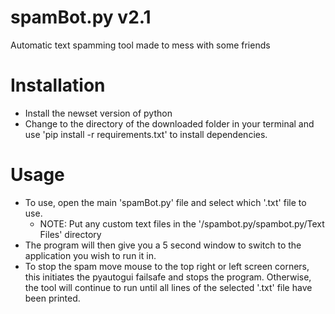 # spamBot.py v2.1
Automatic text spamming tool made to mess with some friends
# Installation
* Install the newset version of python
* Change to the directory of the downloaded folder in your terminal and use 'pip install -r requirements.txt' to install dependencies.
# Usage
* To use, open the main 'spamBot.py' file and select which '.txt' file to use.
    * NOTE: Put any custom text files in the '<path to program>/spambot.py/spambot.py/Text Files' directory
* The program will then give you a 5 second window to switch to the application you wish to run it in.
* To stop the spam move mouse to the top right or left screen corners, this initiates the pyautogui failsafe and stops the program.
Otherwise, the tool will continue to run until all lines of the selected '.txt' file have been printed.
